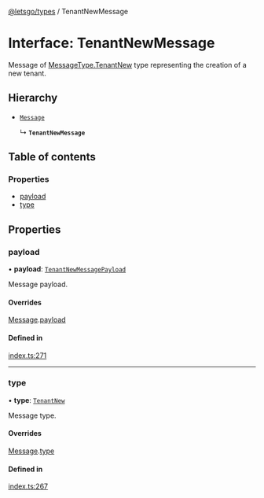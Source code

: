 [@letsgo/types](../README.md) / TenantNewMessage

# Interface: TenantNewMessage

Message of [MessageType.TenantNew](../enums/MessageType.md#tenantnew) type representing the creation of a new tenant.

## Hierarchy

- [`Message`](Message.md)

  ↳ **`TenantNewMessage`**

## Table of contents

### Properties

- [payload](TenantNewMessage.md#payload)
- [type](TenantNewMessage.md#type)

## Properties

### payload

• **payload**: [`TenantNewMessagePayload`](TenantNewMessagePayload.md)

Message payload.

#### Overrides

[Message](Message.md).[payload](Message.md#payload)

#### Defined in

[index.ts:271](https://github.com/tjanczuk/letsgo/blob/c32fd97/packages/types/src/index.ts#L271)

___

### type

• **type**: [`TenantNew`](../enums/MessageType.md#tenantnew)

Message type.

#### Overrides

[Message](Message.md).[type](Message.md#type)

#### Defined in

[index.ts:267](https://github.com/tjanczuk/letsgo/blob/c32fd97/packages/types/src/index.ts#L267)
